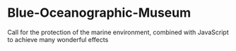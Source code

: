 # Blue-Oceanographic-Museum
Call for the protection of the marine environment, combined with JavaScript to achieve many wonderful effects
